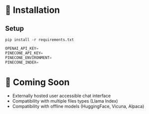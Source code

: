 # 🚀 Installation
## Setup

```
pip install -r requirements.txt
```

```python
OPENAI_API_KEY=
PINECONE_API_KEY=
PINECONE_ENVIRONMENT=
PINECONE_INDEX=
```

# 🔧 Coming Soon
- Externally hosted user accessible chat interface 
- Compatibility with multiple files types (Llama Index)
- Compatibility with offline models (HuggingFace, Vicuna, Alpaca)
